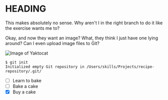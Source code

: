
# HEADING

This makes absolutely no sense. Why aren't I in the right branch to do it like the exercise wants me to?


Okay, and now they want an image? What, they think I just have one lying around? Can I even upload image files to Git?

![Image of Yaktocat](https://octodex.github.com/images/yaktocat.png)


```
$ git init
Initialized empty Git repository in /Users/skills/Projects/recipe-repository/.git/
```

- [ ] Learn to bake
- [ ] Bake a cake
- [x] Buy a cake
